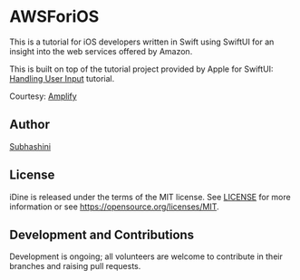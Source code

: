 # AWSForiOS
This is a tutorial for iOS developers written in Swift using SwiftUI for an insight into the web services offered by Amazon.

This is built on top of the tutorial project provided by Apple for SwiftUI: [Handling User Input](https://developer.apple.com/tutorials/swiftui/handling-user-input) tutorial. 

Courtesy: [Amplify](https://amplify-ios-workshop.go-aws.com) 

## Author
[Subhashini](https://github.com/Subhashini2610)

## License
iDine is released under the terms of the MIT license. See [LICENSE](./LICENSE) for more information or see https://opensource.org/licenses/MIT.

## Development and Contributions
Development is ongoing; all volunteers are welcome to contribute in their branches and raising pull requests.

